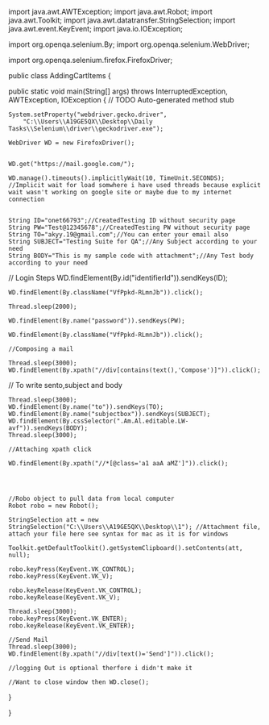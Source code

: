 import java.awt.AWTException;
import java.awt.Robot;
import java.awt.Toolkit;
import java.awt.datatransfer.StringSelection;
import java.awt.event.KeyEvent;
import java.io.IOException;



import org.openqa.selenium.By;
import org.openqa.selenium.WebDriver;

import org.openqa.selenium.firefox.FirefoxDriver;



public class AddingCartItems {

  public static void main(String[] args) throws InterruptedException, AWTException, IOException {
    // TODO Auto-generated method stub

    System.setProperty("webdriver.gecko.driver",
        "C:\\Users\\A19GE5QX\\Desktop\\Daily Tasks\\Selenium\\driver\\geckodriver.exe");

    WebDriver WD = new FirefoxDriver();

    
    WD.get("https://mail.google.com/");

    WD.manage().timeouts().implicitlyWait(10, TimeUnit.SECONDS);
    //Implicit wait for load somwhere i have used threads because explicit wait wasn't working on google site or maybe due to my internet connection
    

    String ID="onet66793";//CreatedTesting ID without security page
    String PW="Test@12345678";//CreatedTesting PW without security page
    String TO="akyy.19@gmail.com";//You can enter your email also
    String SUBJECT="Testing Suite for QA";//Any Subject according to your need
    String BODY="This is my sample code with attachment";//Any Test body according to your need
   
  
  
   // Login Steps
    WD.findElement(By.id("identifierId")).sendKeys(ID);

    WD.findElement(By.className("VfPpkd-RLmnJb")).click();

    Thread.sleep(2000);

    WD.findElement(By.name("password")).sendKeys(PW);

    WD.findElement(By.className("VfPpkd-RLmnJb")).click();

    //Composing a mail 
    
    Thread.sleep(3000);
    WD.findElement(By.xpath("//div[contains(text(),'Compose')]")).click();
   
   // To write sento,subject and body
    
    Thread.sleep(3000);
    WD.findElement(By.name("to")).sendKeys(TO);
    WD.findElement(By.name("subjectbox")).sendKeys(SUBJECT);
    WD.findElement(By.cssSelector(".Am.Al.editable.LW-avf")).sendKeys(BODY);
    Thread.sleep(3000);
    
    //Attaching xpath click
    
    WD.findElement(By.xpath("//*[@class='a1 aaA aMZ']")).click();
    
    
    
  
    //Robo object to pull data from local computer
    Robot robo = new Robot();

    StringSelection att = new StringSelection("C:\\Users\\A19GE5QX\\Desktop\\1"); //Attachment file, attach your file here see syntax for mac as it is for windows
    
    Toolkit.getDefaultToolkit().getSystemClipboard().setContents(att, null);

    robo.keyPress(KeyEvent.VK_CONTROL);
    robo.keyPress(KeyEvent.VK_V);

    robo.keyRelease(KeyEvent.VK_CONTROL);
    robo.keyRelease(KeyEvent.VK_V);

    Thread.sleep(3000);
    robo.keyPress(KeyEvent.VK_ENTER);
    robo.keyRelease(KeyEvent.VK_ENTER);
    
    //Send Mail
    Thread.sleep(3000);
    WD.findElement(By.xpath("//div[text()='Send']")).click();
    
    //logging Out is optional therfore i didn't make it
    
    //Want to close window then WD.close();



  }

}
